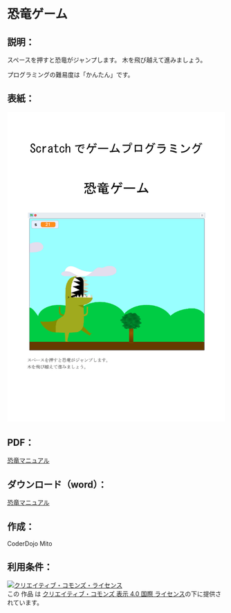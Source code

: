 # 恐竜ゲーム

## 説明：
スペースを押すと恐竜がジャンプします。
木を飛び越えて進みましょう。

プログラミングの難易度は「かんたん」です。  

## 表紙：
![表紙](恐竜マニュアル.png)  

## PDF：
[恐竜マニュアル](恐竜マニュアル.pdf)  

## ダウンロード（word）：
[恐竜マニュアル](恐竜マニュアル.docx)  

## 作成：
CoderDojo Mito

## 利用条件：
<a rel="license" href="http://creativecommons.org/licenses/by/4.0/"><img alt="クリエイティブ・コモンズ・ライセンス" style="border-width:0" src="https://i.creativecommons.org/l/by/4.0/88x31.png" /></a><br />この 作品 は <a rel="license" href="http://creativecommons.org/licenses/by/4.0/">クリエイティブ・コモンズ 表示 4.0 国際 ライセンス</a>の下に提供されています。
